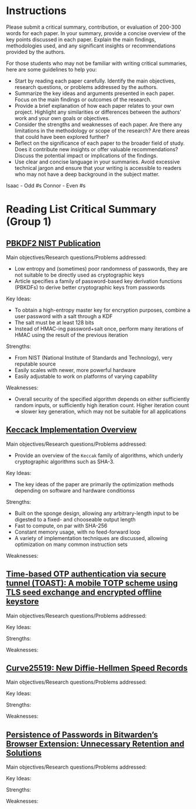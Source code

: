 # Instructions

Please submit a critical summary, contribution, or evaluation of 200-300 words for each paper. In your summary, provide a concise overview of the key points discussed in each paper. Explain the main findings, methodologies used, and any significant insights or recommendations provided by the authors.

For those students who may not be familiar with writing critical summaries, here are some guidelines to help you:

- Start by reading each paper carefully. Identify the main objectives, research questions, or problems addressed by the authors.
- Summarize the key ideas and arguments presented in each paper. Focus on the main findings or outcomes of the research.
- Provide a brief explanation of how each paper relates to your own project. Highlight any similarities or differences between the authors' work and your own goals or objectives.
- Consider the strengths and weaknesses of each paper. Are there any limitations in the methodology or scope of the research? Are there areas that could have been explored further?
- Reflect on the significance of each paper to the broader field of study. Does it contribute new insights or offer valuable recommendations? Discuss the potential impact or implications of the findings.
- Use clear and concise language in your summaries. Avoid excessive technical jargon and ensure that your writing is accessible to readers who may not have a deep background in the subject matter.

Isaac - Odd #s
Connor - Even #s

# Reading List Critical Summary (Group 1)

## [PBKDF2 NIST Publication](https://nvlpubs.nist.gov/nistpubs/Legacy/SP/nistspecialpublication800-132.pdf)

Main objectives/Research questions/Problems addressed:
- Low entropy and (sometimes) poor randomness of passwords, they are not suitable to be directly used as cryptographic keys
- Article specifies a family of password-based key derivation functions (PBKDFs) to derive better cryptographic keys from passwords

Key Ideas:
- To obtain a high-entropy master key for encryption purposes, combine a user password with a salt through a KDF
- The salt must be at least 128 bits
- Instead of HMAC-ing password+salt once, perform many iterations of HMAC using the result of the previous iteration

Strengths:
- From NIST (National Institute of Standards and Technology), very reputable source
- Easily scales with newer, more powerful hardware
- Easily adjustable to work on platforms of varying capability

Weaknesses:
- Overall security of the specified algorithm depends on either sufficiently random inputs, or sufficiently high iteration count. Higher iteration count => slower key generation, which may not be suitable for all applications

## [Keccack Implementation Overview](https://keccak.team/files/Keccak-implementation-3.2.pdf)

Main objectives/Research questions/Problems addressed:
- Provide an overview of the `Keccak` family of algorithms, which underly cryptographic algorithms such as SHA-3.

Key Ideas:
- The key ideas of the paper are primarily the optimization methods depending on software and hardware conditionss

Strengths:
- Built on the sponge design, allowing any arbitrary-length input to be digested to a fixed- and chooseable output length
- Fast to compute, on par with SHA-256
- Constant memory usage, with no feed-forward loop
- A variety of implementation techniques are discussed, allowing optimization on many common instruction sets

Weaknesses:

## [Time-based OTP authentication via secure tunnel (TOAST): A mobile TOTP scheme using TLS seed exchange and encrypted offline keystore](https://ieeexplore.ieee.org/abstract/document/6920371)

Main objectives/Research questions/Problems addressed:

Key Ideas:

Strengths:

Weaknesses:

## [Curve25519: New Diffie-Hellmen Speed Records](https://link.springer.com/chapter/10.1007/11745853_14)

Main objectives/Research questions/Problems addressed:

Key Ideas:

Strengths:

Weaknesses:

## [Persistence of Passwords in Bitwarden’s Browser Extension: Unnecessary Retention and Solutions](https://passcert-project.github.io/publication/2022/rafael-prates-thesis/2022_IST_MSc_Thesis_RafaelPrates.pdf)

Main objectives/Research questions/Problems addressed:

Key Ideas:

Strengths:

Weaknesses:
